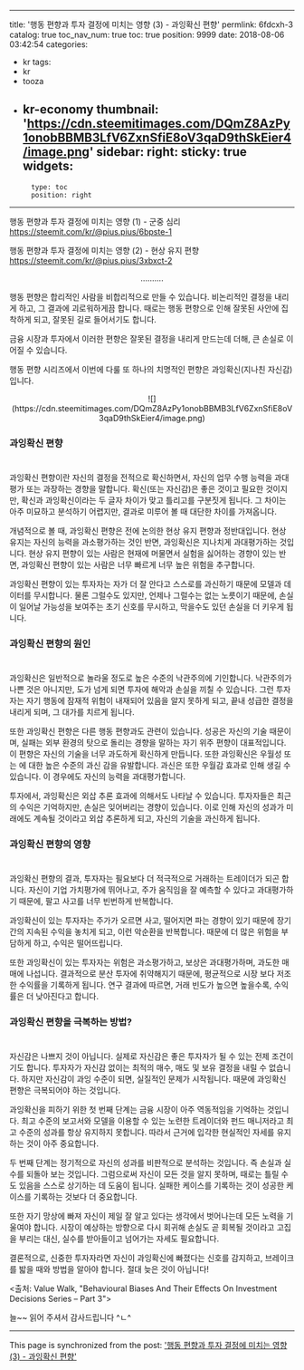 
---
title: '행동 편향과 투자 결정에 미치는 영향 (3) - 과잉확신 편향'
permlink: 6fdcxh-3
catalog: true
toc_nav_num: true
toc: true
position: 9999
date: 2018-08-06 03:42:54
categories:
- kr
tags:
- kr
- tooza
- kr-economy
thumbnail: 'https://cdn.steemitimages.com/DQmZ8AzPy1onobBBMB3LfV6ZxnSfiE8oV3qaD9thSkEier4/image.png'
sidebar:
    right:
        sticky: true
widgets:
    -
        type: toc
        position: right
---


행동 편향과 투자 결정에 미치는 영향 (1) - 군중 심리
https://steemit.com/kr/@pius.pius/6bpste-1

행동 편향과 투자 결정에 미치는 영향 (2) - 현상 유지 편향
https://steemit.com/kr/@pius.pius/3xbxct-2
<center>
..........
</center>

행동 편향은 합리적인 사람을 비합리적으로 만들 수 있습니다. 비논리적인 결정을 내리게 하고, 그 결과에 괴로워하게끔 합니다. 때로는 행동 편향으로 인해 잘못된 사안에 집착하게 되고, 잘못된 길로 들어서기도 합니다. 

금융 시장과 투자에서 이러한 편향은 잘못된 결정을 내리게 만드는데 더해, 큰 손실로 이어질 수 있습니다.

행동 편향 시리즈에서 이번에 다룰 또 하나의 치명적인 편향은 과잉확신(지나친 자신감)입니다.

<center>
![](https://cdn.steemitimages.com/DQmZ8AzPy1onobBBMB3LfV6ZxnSfiE8oV3qaD9thSkEier4/image.png)
</center>

### 과잉확신 편향
#
과잉확신 편향이란 자신의 결정을 전적으로 확신하면서, 자신의 업무 수행 능력을 과대평가 또는 과장하는 경향을 말합니다. 확신(또는 자신감)은 좋은 것이고 필요한 것이지만, 확신과 과잉확신이라는 두 글자 차이가 맞고 틀리고를 구분짓게 됩니다. 그 차이는 아주 미묘하고 분석하기 어렵지만, 결과로 미루어 볼 때  대단한 차이를 가져옵니다. 

개념적으로 볼 때,  과잉확신 편향은 전에 논의한 현상 유지 편향과 정반대입니다. 현상 유지는 자신의 능력을 과소평가하는 것인 반면, 과잉확신은 지나치게 과대평가하는 것입니다. 현상 유지 편향이 있는 사람은 현재에 머물면서 실험을 싫어하는 경향이 있는 반면, 과잉확신 편향이 있는 사람은 너무 빠르게 너무 높은 위험을 추구합니다. 

과잉확신 편향이 있는 투자자는 자가 더 잘 안다고 스스로를 과신하기 때문에 모델과 데이터를 무시합니다. 물론 그럴수도 있지만, 언제나 그럴수는 없는 노릇이기 때문에, 손실이 일어날 가능성을 보여주는 초기 신호를 무시하고, 막을수도 있던 손실을 더 키우게 됩니다. 

### 과잉확신 편향의 원인
#
과잉확신은 일반적으로 놀라울 정도로 높은 수준의 낙관주의에 기인합니다. 낙관주의가 나쁜 것은 아니지만, 도가 넘게 되면 투자에 해악과 손실을 끼칠 수 있습니다. 그런 투자자는 자기 행동에 잠재적 위험이 내재되어 있음을 알지 못하게 되고, 끝내 성급한 결정을 내리게 되며, 그 대가를 치르게 됩니다. 

또한 과잉확신 편향은 다른 행동 편향과도 관련이 있습니다. 성공은 자신의 기술 때문이며, 실패는 외부 환경의 탓으로 돌리는 경향을 말하는 자기 위주 편향이 대표적입니다. 이 편향은 자신의 기술을 너무 과도하게 확신하게 만듭니다. 또한 과잉확신은 우월성 또는 에 대한 높은 수준의 과신 감을 유발합니다. 과신은 또한 우월감 효과로 인해 생길 수 있습니다. 이 경우에도 자신의 능력을 과대평가합니다.

투자에서, 과잉확신은 외삽 추론 효과에 의해서도 나타날 수 있습니다. 투자자들은 최근의 수익은 기억하지만, 손실은 잊어버리는 경향이 있습니다. 이로 인해 자신의 성과가 미래에도 계속될 것이라고 외삽 추론하게 되고, 자신의 기술을 과신하게 됩니다.

### 과잉확신 편향의 영향
#
과잉확신 편향의 결과, 투자자는 필요보다 더 적극적으로 거래하는 트레이더가 되곤 합니다. 자신이 기업 가치평가에 뛰어나고, 주가 움직임을 잘 예측할 수 있다고 과대평가하기 때문에, 팔고 사고를 너무 빈번하게 반복합니다. 

과잉확신이 있는 투자자는 주가가 오르면 사고, 떨어지면 파는 경향이 있기 때문에 장기간의 지속된 수익을 놓치게 되고, 이런 악순환을 반복합니다. 때문에 더 많은 위험을 부담하게 하고, 수익은 떨어뜨립니다.

또한 과잉확신이 있는 투자자는 위험은 과소평가하고, 보상은 과대평가하며, 과도한 매매에 나섭니다. 결과적으로 분산 투자에 취약해지기 때문에, 평균적으로 시장 보다 저조한 수익률을 기록하게 됩니다. 연구 결과에 따르면, 거래 빈도가 높으면 높을수록, 수익률은 더 낮아진다고 합니다. 

### 과잉확신 편향을 극복하는 방법?
#
자신감은 나쁘지 것이 아닙니다. 실제로 자신감은 좋은 투자자가 될 수 있는 전제 조건이기도 합니다. 투자자가 자신감 없이는 최적의 매수, 매도 및 보유 결정을 내릴 수 없습니다. 하지만  자신감이 과잉 수준이 되면, 실질적인 문제가 시작됩니다. 때문에 과잉확신 편향은 극복되어야 하는 것입니다. 

과잉확신을 피하기 위한 첫 번째 단계는 금융 시장이 아주 역동적임을 기억하는 것입니다. 최고 수준의 보고서와 모델을 이용할 수 있는 노련한 트레이더와 펀드 매니저라고 최고 수준의 성과를 항상 유지하지 못합니다. 따라서 근거에 입각한 현실적인 자세를 유지하는 것이 아주 중요합니다.

두 번째 단계는 정기적으로 자신의 성과를 비판적으로 분석하는 것입니다. 즉 손실과  실수를 되돌아 보는 것입니다. 그럼으로써 자신이 모든 것을 알지 못하며, 때로는 틀릴 수도 있음을 스스로 상기하는 데 도움이 됩니다. 실패한 케이스를 기록하는 것이 성공한 케이스를 기록하는 것보다 더 중요합니다. 

또한 자기 망상에 빠져 자신이 제일 잘 알고 있다는 생각에서 벗어나는데 모든 노력을 기울여야 합니다. 시장이 예상하는 방향으로 다시 회귀해 손실도 곧 회복될 것이라고 고집을 부리는 대신, 실수를 받아들이고 넘어가는 자세도 필요합니다.

결론적으로, 신중한 투자자라면 자신이 과잉확신에 빠졌다는 신호를 감지하고, 브레이크를 밟을 때와 방법을 알아야 합니다. 절대 늦은 것이 아닙니다!

<출처: Value Walk, "Behavioural Biases And Their Effects On Investment Decisions Series – Part 3">

늘~~ 읽어 주셔서 감사드립니다 ^ㄴ^

- - -

This page is synchronized from the post: ['행동 편향과 투자 결정에 미치는 영향 (3) - 과잉확신 편향'](https://steemit.com/@pius.pius/6fdcxh-3)
